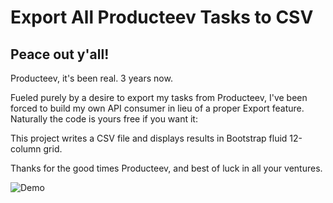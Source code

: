 Export All Producteev Tasks to CSV
==================================

Peace out y'all!
--------------------------

Producteev, it's been real. 3 years now.

Fueled purely by a desire to export my tasks from Producteev, I've been forced to build my own API consumer in lieu of a proper Export feature.  Naturally the code is yours free if you want it:

This project writes a CSV file and displays results in Bootstrap fluid 12-column grid.

Thanks for the good times Producteev, and best of luck in all your ventures.

![Demo](https://raw.github.com/outrightmental/producteev-task-scraper-web/master/img/demo.jpg)
